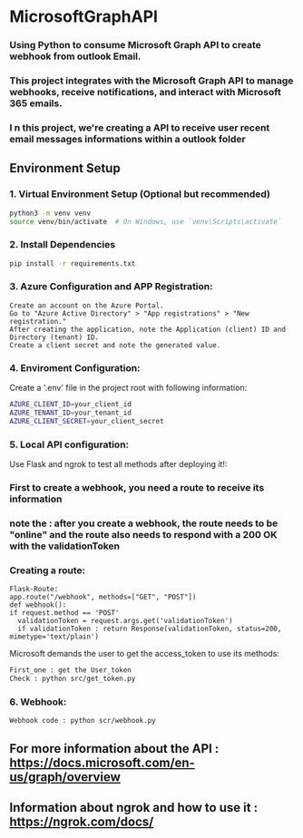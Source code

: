 # MicrosoftGraphAPI
### Using Python to consume Microsoft Graph API to create webhook from outlook Email.
### This project integrates with the Microsoft Graph API to manage webhooks, receive notifications, and interact with Microsoft 365 emails.
### I n this project, we're creating a API to receive user recent email messages informations within a outlook folder
## Environment Setup
### 1. Virtual Environment Setup (Optional but recommended)
```bash
python3 -m venv venv
source venv/bin/activate  # On Windows, use `venv\Scripts\activate`
```
### 2. Install Dependencies
```bash
pip install -r requirements.txt
```

### 3. Azure Configuration and APP Registration:
    Create an account on the Azure Portal.
    Go to "Azure Active Directory" > "App registrations" > "New registration."
    After creating the application, note the Application (client) ID and Directory (tenant) ID.
    Create a client secret and note the generated value.

### 4. Enviroment Configuration:
Create a '.env' file in the project root with following information:
``` bash
AZURE_CLIENT_ID=your_client_id
AZURE_TENANT_ID=your_tenant_id
AZURE_CLIENT_SECRET=your_client_secret
```

### 5. Local API configuration:
Use Flask and ngrok to test all methods after deploying it!:
### First to create a webhook, you need a route to receive its information
### note the : after you create a webhook, the route needs to be "online" and the route also needs to respond with a 200 OK with the validationToken
### Creating a route:
```
Flask-Route:
app.route("/webhook", methods=["GET", "POST"])
def webhook():
if request.method == 'POST'
  validationToken = request.args.get('validationToken')
  if validationToken : return Response(validationToken, status=200, mimetype='text/plain')
```

Microsoft demands the user to get the access_token to use its methods:
```bash
First_one : get the User_token 
Check : python src/get_token.py
```

### 6. Webhook:
```
Webhook code : python scr/webhook.py
```

## For more information about the API : https://docs.microsoft.com/en-us/graph/overview
## Information about ngrok and how to use it : https://ngrok.com/docs/






